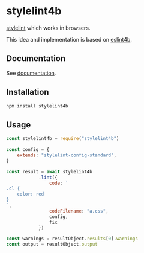 # stylelint4b

[stylelint] which works in browsers.

This idea and implementation is based on [eslint4b].

## Documentation

See [documentation](https://ota-meshi.github.io/stylelint4b/stylelint4b/).

## Installation

```bash
npm install stylelint4b
```

## Usage

```js
const stylelint4b = require("stylelint4b")

const config = {
    extends: "stylelint-config-standard",
}

const result = await stylelint4b
            .lint({
                code: `
.cl {
    color: red
}
`,
                codeFilename: "a.css",
                config,
                fix
            })

const warnings = resultObject.results[0].warnings
const output = resultObject.output
```

[stylelint]: https://stylelint.io/
[eslint4b]: https://www.npmjs.com/package/eslint4b
